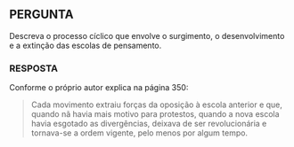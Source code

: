 ## PERGUNTA

Descreva o processo cíclico que envolve o surgimento, o desenvolvimento e a extinção das escolas de pensamento.

### RESPOSTA

Conforme o próprio autor explica na página 350:

> Cada movimento extraiu forças da oposição à escola anterior e que, quando nã havia mais motivo para protestos, quando a nova escola havia esgotado as divergências, deixava de ser revolucionária e tornava-se a ordem vigente, pelo menos por algum tempo.
